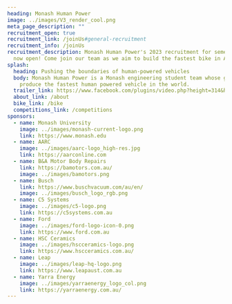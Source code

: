 ```yaml
---
heading: Monash Human Power
image: ../images/V3_render_cool.png
meta_page_description: ""
recruitment_open: true
recruitment_link: /joinUs#general-recruitment
recruitment_info: /joinUs
recruitment_description: Monash Human Power's 2023 recruitment for semester 2 is
  now open! Come join our team as we aim to build the fastest bike in Australia.
splash:
  heading: Pushing the boundaries of human-powered vehicles
  body: Monash Human Power is a Monash engineering student team whose goal is to
    produce the fastest human powered vehicle in the world.
  trailer_link: https://www.facebook.com/plugins/video.php?height=314&href=https%3A%2F%2Fwww.facebook.com%2FMonashHumanPower%2Fvideos%2F514883570018670%2F&show_text=false&width=560&t=0
  about_link: /about
  bike_link: /bike
  competitions_link: /competitions
sponsors:
  - name: Monash University
    image: ../images/monash-current-logo.png
    link: https://www.monash.edu
  - name: AARC
    image: ../images/aarc-logo_high-res.jpg
    link: https://aarconline.com
  - name: B&A Motor Body Repairs
    link: https://bamotors.com.au/
    image: ../images/bamotors.png
  - name: Busch
    link: https://www.buschvacuum.com/au/en/
    image: ../images/busch_logo_rgb.png
  - name: C5 Systems
    image: ../images/c5-logo.png
    link: https://c5systems.com.au
  - name: Ford
    image: ../images/ford-logo-icon-0.png
    link: https://www.ford.com.au
  - name: HSC Ceramics
    image: ../images/hscceramics-logo.png
    link: https://www.hscceramics.com.au/
  - name: Leap
    image: ../images/leap-hq-logo.png
    link: https://www.leapaust.com.au
  - name: Yarra Energy
    image: ../images/yarraenergy_logo_col.png
    link: https://yarraenergy.com.au/
---
```

